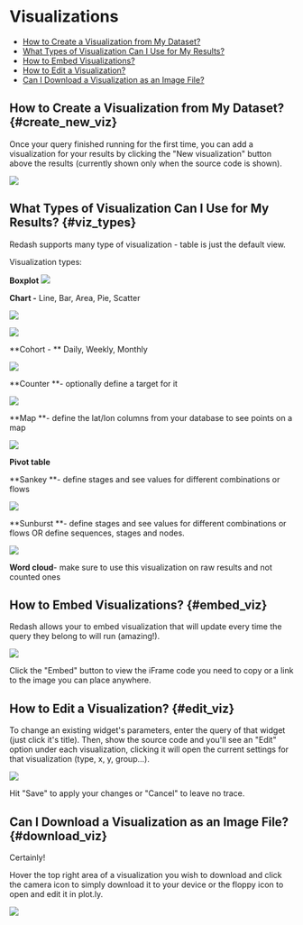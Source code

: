 # Visualizations

* [How to Create a Visualization from My Dataset?](#create_new_viz)
* [What Types of Visualization Can I Use for My Results?](#viz_types)
* [How to Embed Visualizations?](#embed_viz)
* [How to Edit a Visualization?](#edit_viz)
* [Can I Download a Visualization as an Image File?](#download_viz)

## How to Create a Visualization from My Dataset? {#create_new_viz}

Once your query finished running for the first time, you can add a visualization for your results by clicking the "New visualization" button above the results (currently shown only when the source code is shown).

![](../assets/gifs/visualization/new_viz.gif)

## What Types of Visualization Can I Use for My Results? {#viz_types}

Redash supports many type of visualization - table is just the default view.

Visualization types:

**Boxplot**
![](../assets/visualization_examples/boxplot.png)

**Chart -** Line, Bar, Area, Pie, Scatter

![](../assets/visualization_examples/chart.png)

![](../assets/visualization_examples/pie_chart.png)

**Cohort - ** Daily, Weekly, Monthly

![](../assets/visualization_examples/cohort.png)

**Counter **- optionally define a target for it

![](../assets/visualization_examples/counter.png)

**Map **- define the lat/lon columns from your database to see points on a map

![](../assets/visualization_examples/map.png)

**Pivot table**

**Sankey **- define stages and see values for different combinations or flows

![](../assets/visualization_examples/Sankey.png)

**Sunburst **- define stages and see values for different combinations or flows OR define sequences, stages and nodes.

![](../assets/visualization_examples/Sunburst.png)

**Word cloud**- make sure to use this visualization on raw results and not counted ones

## How to Embed Visualizations? {#embed_viz}

Redash allows your to embed visualization that will update every time the query they belong to will run (amazing!).

![](../assets/embed_viz.png)

Click the "Embed" button to view the iFrame code you need to copy or a link to the image you can place anywhere.

## How to Edit a Visualization? {#edit_viz}

To change an existing widget's parameters, enter the query of that widget (just click it's title). Then, show the source code and you'll see an "Edit" option under each visualization, clicking it will open the current settings for that visualization (type, x, y, group...).

![](../assets/visualization_examples/edit_viz.png)

Hit "Save" to apply your changes or "Cancel" to leave no trace.

## Can I Download a Visualization as an Image File? {#download_viz}

Certainly!

Hover the top right area of a visualization you wish to download and click the camera icon to simply download it to your device or the floppy icon to open and edit it in plot.ly.

![](../assets/download_viz.png)
